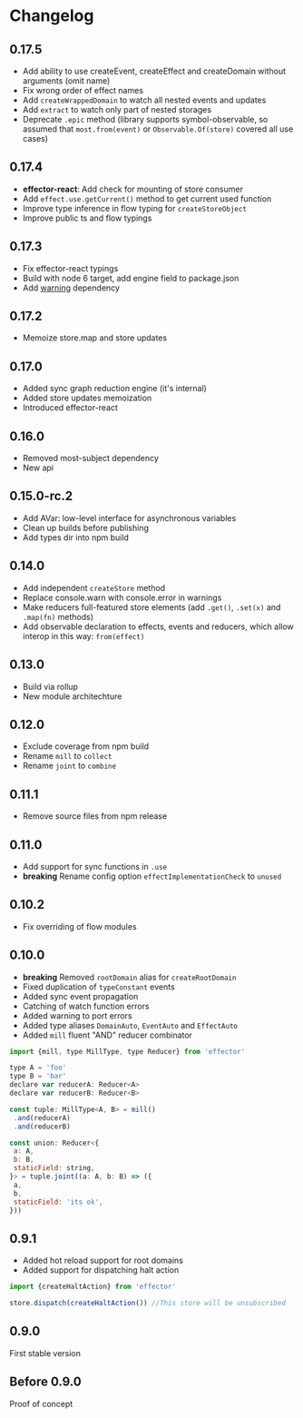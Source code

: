 # Changelog

## 0.17.5

* Add ability to use createEvent, createEffect and createDomain without arguments (omit name)
* Fix wrong order of effect names
* Add `createWrappedDomain` to watch all nested events and updates
* Add `extract` to watch only part of nested storages
* Deprecate `.epic` method (library supports symbol-observable, so assumed that `most.from(event)` or `Observable.Of(store)` covered all use cases)

## 0.17.4

* **effector-react**: Add check for mounting of store consumer
* Add `effect.use.getCurrent()` method to get current used function
* Improve type inference in flow typing for `createStoreObject`
* Improve public ts and flow typings

## 0.17.3

* Fix effector-react typings
* Build with node 6 target, add engine field to package.json
* Add [warning](https://www.npmjs.com/package/warning) dependency

## 0.17.2

* Memoize store.map and store updates

## 0.17.0

* Added sync graph reduction engine (it's internal)
* Added store updates memoization
* Introduced effector-react

## 0.16.0

* Removed most-subject dependency
* New api

## 0.15.0-rc.2

* Add AVar: low-level interface for asynchronous variables
* Clean up builds before publishing
* Add types dir into npm build

## 0.14.0

* Add independent `createStore` method
* Replace console.warn with console.error in warnings
* Make reducers full-featured store elements (add `.get()`, `.set(x)` and `.map(fn)` methods)
* Add observable declaration to effects, events and reducers, which allow interop in this way: `from(effect)`

## 0.13.0

* Build via rollup
* New module architechture

## 0.12.0

* Exclude coverage from npm build
* Rename `mill` to `collect`
* Rename `joint` to `combine`

## 0.11.1

* Remove source files from npm release

## 0.11.0

* Add support for sync functions in `.use`
* **breaking** Rename config option `effectImplementationCheck` to `unused`

## 0.10.2

* Fix overriding of flow modules

## 0.10.0

* **breaking** Removed `rootDomain` alias for `createRootDomain`
* Fixed duplication of `typeConstant` events
* Added sync event propagation
* Catching of watch function errors
* Added warning to port errors
* Added type aliases `DomainAuto`, `EventAuto` and `EffectAuto`
* Added `mill` fluent "AND" reducer combinator

```js
import {mill, type MillType, type Reducer} from 'effector'

type A = 'foo'
type B = 'bar'
declare var reducerA: Reducer<A>
declare var reducerB: Reducer<B>

const tuple: MillType<A, B> = mill()
 .and(reducerA)
 .and(reducerB)

const union: Reducer<{
 a: A,
 b: B,
 staticField: string,
}> = tuple.joint((a: A, b: B) => ({
 a,
 b,
 staticField: 'its ok',
}))
```

## 0.9.1

* Added hot reload support for root domains
* Added support for dispatching halt action

```js
import {createHaltAction} from 'effector'

store.dispatch(createHaltAction()) //This store will be unsubscribed
```

## 0.9.0

First stable version

## Before 0.9.0

Proof of concept
